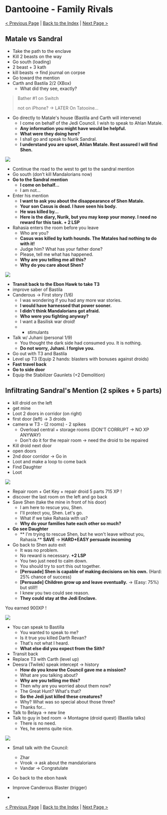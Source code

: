 # Dantooine - Family Rivals

[< Previous Page](035_Dantooine.md)
| [Back to the Index](../index.md)
| [Next Page >](037_Dantooine.md)



## Matale vs Sandral

- Take the path to the enclave
- Kill 2 beasts on the way
- Go south (loading)
- 2 beast + 3 kath
- kill beasts -> find journal on corpse
- Go toward the mention
- Carth and Bastila 2/2 (XBox)
  - What did they see, exactly?
> Bather #1 on Switch
> 
> not on iPhone? -> LATER On Tatooine...
    
- Go directly to Matale's house (Bastila and Carth will intervene)
    - I come on behalf of the Jedi Council. I wish to speak to Ahlan Matale.
    - **Any information you might have would be helpful.**
    - **What were they doing here?**
    - I shall go and speak to Nurik Sandral.
    - **I understand you are upset, Ahlan Matale. Rest assured I will find Shen.**

![](../../resources/images/screenshots/danMatalesDroids.png)

- Continue the road to the west to get to the sandral mention
- Go south (don’t kill Mandalorians now)
- **Go to the Sandral mention**
	- **I come on behalf…**
	- I am not...
- Enter his mention
	- **I want to ask you about the disappearance of Shen Matale.**
	- **Your son Casus is dead. I have seen his body.**
	- **He was killed by…**
	- **Here is the diary, Nurik, but you may keep your money. I need no reward for this task. + 2 LSP**
- Rahasia enters the room before you leave
	- Who are you?
	- **Casus was killed by kath hounds. The Matales had nothing to do with it!**
	- Judge him? What has your father done?
	- Please, tell me what has happened.
	- **Why are you telling me all this?**
	- **Why do you care about Shen?**
	
![](../../resources/images/screenshots/danMeetingRahasia.png)
	
- **Transit back to the Ebon Hawk to take T3**
- improve saber of Bastila
- Canderous -> First story (1/6)
	- I was wondering if you had any more war stories.
	- **I would have harnessed that power sooner.**
	- **I didn't think Mandalorians got afraid.**
	- **Who were you fighting anyway?**
	- I want a Basilisk war droid!
	- + stimulants
- Talk w/ Juhani (personal 1/9)
	- You thought the dark side had consumed you. It is nothing.
	- **Do not worry, Juhani. I forgive you.**
- Go out with T3 and Bastila
- Level up T3 (Equip 2 hands: blasters with bonuses against droids)
- **Fast travel back**
- **Go to side door**
- Equip the Stabilizer Gaunlets (+2 Demolition)

## Infiltrating Sandral's Mention (2 spikes + 5 parts)


- kill droid on the left
- get mine
- Loot 2 doors in corridor (on right)
- first door (left) -> 3 droids
- camera w T3 - (2 rooms) - 2 spikes
	- Overload central + storage rooms (DON'T CORRUPT -> NO XP ANYWAY)
	- Don't do it for the repair room -> need the droid to be repaired
- Kill droid next door
- open doors
- 2nd door corridor -> Go in
- Loot and make a loop to come back
- Find Daughter
- Loot

![](../../resources/images/screenshots/danSandralMentionDroids.png)

- Repair room + Get Key + repair droid 5 parts 715 XP !
- discover the last room on the left and go back
- Save Shen (take the mine in front of his door)
	- I am here to rescue you, Shen.
	- I'll protect you, Shen. Let's go.
	- What if we take Rahasia with us?
	- **Why do your families hate each other so much?**
- **Go see Daughter**
	- ** I'm trying to rescue Shen, but he won't leave without you, Rahasia.**
**SAVE** -> **HARD+EASY persuade incoming**
- Go back to Shen auto exit
	- It was no problem.
	- No reward is necessary. **+2 LSP**
	- You two just need to calm down.
	- You should try to sort this out together.
	- **[Persuade] Shen is capable of making decisions on his own.** (Hard: 25% chance of success)
    - **[Persuade] Children grow up and leave eventually.** -> (Easy: 75%) but still!!
    - I knew you two could see reason.
    - **They could stay at the Jedi Enclave.**
    
You earned 900XP !

![](../../resources/images/screenshots/danSandralMataleCase.png)

- You can speak to Bastilla
    - You wanted to speak to me?
    - Is it true you killed Darth Revan?
    - That's not what I heard.
    - **What else did you expect from the Sith?**
- Transit back
- Replace T3 with Carth (level up)
- Deesra (Twilek) speak intercept -> history
    - **How do you know the Council gave me a mission?**
    - What are you talking about?
    - **Why are you telling me this?**
    - Then why are you worried about them now?
    - The Great Hunt? What's that?
    - **So the Jedi just killed these creatures?**
    - Why? What was so special about those three?
    - Thanks for…
- Talk to Belaya -> new line
- Talk to guy in bed room -> Montagne (droid quest) (Bastila talks)
    - There is no need.
    - Yes, he seems quite nice.

![](../../resources/images/screenshots/danEliseMontagneLeaves.png)

- Small talk with the Council:
	- Zhar
	- Vrook -> ask about the mandalorians
	- Vandar -> Congratulate

- Go back to the ebon hawk
- Improve Canderous Blaster (trigger)
- 


[< Previous Page](035_Dantooine.md)
| [Back to the Index](../index.md)
| [Next Page >](037_Dantooine.md)
